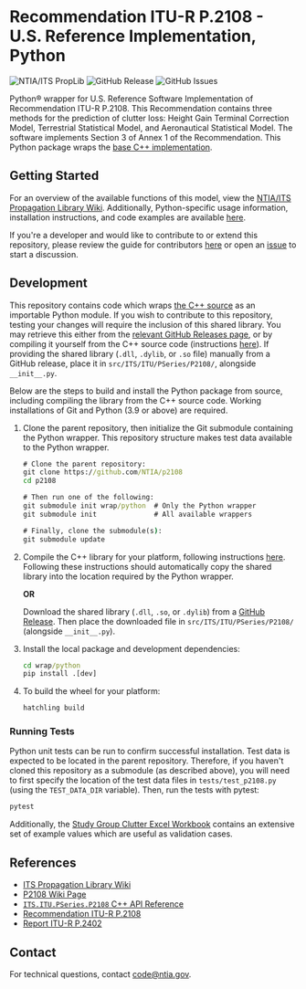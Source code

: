 # Recommendation ITU-R P.2108 - U.S. Reference Implementation, Python #

![NTIA/ITS PropLib][proplib-badge]
![GitHub Release][gh-releases-badge]
![GitHub Issues][gh-issues-badge]
<!-- TODO: Add unit test badge after CI workflow is added -->
<!-- [![Unit Tests Status][gh-actions-test-badge]][gh-actions-test-link] -->
<!-- TODO: Include a DOI badge if a DOI exists for a release -->
<!-- [![DOI][doi-badge]][doi-link] -->

[proplib-badge]: https://img.shields.io/badge/NTIA-PropLib-D63E04?label=NTIA%2FITS&labelColor=162E51&link=https%3A%2F%2Fntia.github.io%2Fpropagation-library-wiki
<!--
[gh-actions-test-link]: https://github.com/NTIA/p2108-python/actions/workflows/tox.yml
[gh-actions-test-badge]: https://github.com/NTIA/p2108-python/actions/workflows/tox.yml/badge.svg?branch=main
-->
[gh-releases-badge]: https://img.shields.io/github/v/release/NTIA/p2108-python
[gh-issues-badge]: https://img.shields.io/github/issues/NTIA/p2108-python
<!-- TODO-TEMPLATE: Only create a DOI for versioned public releases -->
<!-- [doi-badge]: https://zenodo.org/badge/DOI/TODO-TEMPLATE/zenodo.TODO-TEMPLATE.svg
[doi-link]: https://doi.org/TODO-TEMPLATE/zenodo.TODO-TEMPLATE -->

Python® wrapper for U.S. Reference Software Implementation of Recommendation ITU-R
P.2108. This Recommendation contains three methods for the prediction of clutter
loss: Height Gain Terminal Correction Model, Terrestrial Statistical Model, and
Aeronautical Statistical Model. The software implements Section 3 of Annex 1 of
the Recommendation. This Python package wraps the
[base C++ implementation](https://github.com/NTIA/p2108).

## Getting Started ##

For an overview of the available functions of this model, view the
[NTIA/ITS Propagation Library Wiki](https://ntia.github.io/propagation-library-wiki/models/P2108).
Additionally, Python-specific usage information, installation instructions, and
code examples are available [here](https://ntia.github.io/propagation-library-wiki/models/P2108/python).

If you're a developer and would like to contribute to or extend this repository,
please review the guide for contributors [here](CONTRIBUTING.md) or open an
[issue](https://github.com/NTIA/p2108-python/issues) to start a discussion.

## Development ##

This repository contains code which wraps [the C++ source](https://github.com/NTIA/p2108)
as an importable Python module. If you wish to contribute to this repository,
testing your changes will require the inclusion of this shared library. You may retrieve
this either from the
[relevant GitHub Releases page](https://github.com/NTIA/p2108/releases), or by
compiling it yourself from the C++ source code (instructions
[here](https://github.com/NTIA/p2108?tab=readme-ov-file#configure-and-build)).
If providing the shared library (`.dll`, `.dylib`, or `.so` file) manually
from a GitHub release, place it in `src/ITS/ITU/PSeries/P2108/`, alongside
`__init__.py`.

Below are the steps to build and install the Python package from source, including
compiling the library from the C++ source code. Working installations of Git and
Python (3.9 or above) are required.

1. Clone the parent repository, then initialize the Git submodule containing the
Python wrapper. This repository structure makes test data available to the Python
wrapper.

    ```cmd
    # Clone the parent repository:
    git clone https://github.com/NTIA/p2108
    cd p2108

    # Then run one of the following:
    git submodule init wrap/python  # Only the Python wrapper
    git submodule init              # All available wrappers

    # Finally, clone the submodule(s):
    git submodule update
    ```

1. Compile the C++ library for your platform, following instructions
[here](https://github.com/NTIA/p2108?tab=readme-ov-file#configure-and-build).
Following these instructions should automatically copy the shared library
into the location required by the Python wrapper.

    **OR**

    Download the shared library (`.dll`, `.so`, or `.dylib`) from a
    [GitHub Release](https://github.com/NTIA/p2108/releases). Then place the
    downloaded file in `src/ITS/ITU/PSeries/P2108/` (alongside `__init__.py`).

1. Install the local package and development dependencies:

    ```cmd
    cd wrap/python
    pip install .[dev]
    ```

1. To build the wheel for your platform:

    ```cmd
    hatchling build
    ```

### Running Tests ###

Python unit tests can be run to confirm successful installation. Test data is
expected to be located in the parent repository. Therefore, if you haven't cloned
this repository as a submodule (as described above), you will need to first specify
the location of the test data files in `tests/test_p2108.py` (using the `TEST_DATA_DIR`
variable). Then, run the tests with pytest:

```cmd
pytest
```

Additionally, the [Study Group Clutter Excel Workbook](https://www.itu.int/en/ITU-R/study-groups/rsg3/ionotropospheric/Clutter%20and%20BEL%20workbook_V2.xlsx)
contains an extensive set of example values which are useful as validation cases.

## References ##

* [ITS Propagation Library Wiki](https://ntia.github.io/propagation-library-wiki)
* [P2108 Wiki Page](https://ntia.github.io/propagation-library-wiki/models/P2108)
* [`ITS.ITU.PSeries.P2108` C++ API Reference](https://ntia.github.io/P2108)
* [Recommendation ITU-R P.2108](https://www.itu.int/rec/R-REC-P.2108/en)
* [Report ITU-R P.2402](https://www.itu.int/pub/R-REP-P.2402)

## Contact ##

For technical questions, contact <code@ntia.gov>.
